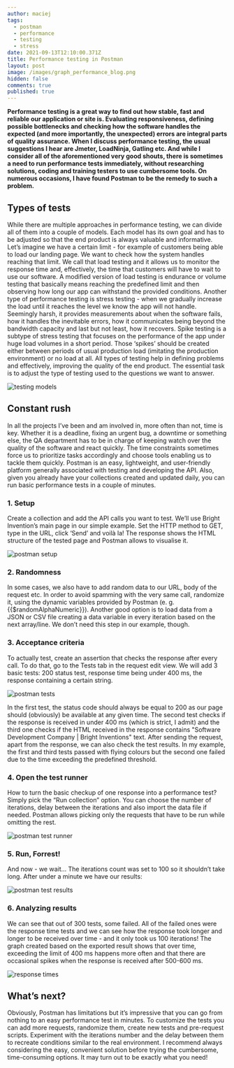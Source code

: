 ```yaml
---
author: maciej
tags:
  - postman
  - performance
  - testing
  - stress
date: 2021-09-13T12:10:00.371Z
title: Performance testing in Postman
layout: post
image: /images/graph_performance_blog.png
hidden: false
comments: true
published: true
---
```

**Performance testing is a great way to find out how stable, fast and reliable our application or site is. Evaluating responsiveness, defining possible bottlenecks and checking how the software handles the expected (and more importantly, the unexpected) errors are integral parts of quality assurance. When I discuss performance testing, the usual suggestions I hear are Jmeter, LoadNinja, Gatling etc. And while I consider all of the aforementioned very good shouts, there is sometimes a need to run performance tests immediately, without researching solutions, coding and training testers to use cumbersome tools. On numerous occasions, I have found Postman to be the remedy to such a problem.**

## Types of tests

While there are multiple approaches in performance testing, we can divide all of them into a couple of models. Each model has its own goal and has to be adjusted so that the end product is always valuable and informative.
Let’s imagine we have a certain limit - for example of customers being able to load our landing page. We want to check how the system handles reaching that limit. We call that load testing and it allows us to monitor the response time and, effectively, the time that customers will have to wait to use our software. A modified version of load testing is endurance or volume testing that basically means reaching the predefined limit and then observing how long our app can withstand the provided conditions.
Another type of performance testing is stress testing - when we gradually increase the load until it reaches the level we know the app will not handle. Seemingly harsh, it provides measurements about when the software fails, how it handles the inevitable errors, how it communicates being beyond the bandwidth capacity and last but not least, how it recovers.
Spike testing is a subtype of stress testing that focuses on the performance of the app under huge load volumes in a short period. Those ‘spikes’ should be created either between periods of usual production load (imitating the production environment) or no load at all.
All types of testing help in defining problems and effectively, improving the quality of the end product. The essential task is to adjust the type of testing used to the questions we want to answer.

![testing models](/images/testingModelsPostman.png)

## Constant rush

In all the projects I’ve been and am involved in, more often than not, time is key. Whether it is a deadline, fixing an urgent bug, a downtime or something else, the QA department has to be in charge of keeping watch over the quality of the software and react quickly. The time constraints sometimes force us to prioritize tasks accordingly and choose tools enabling us to tackle them quickly. Postman is an easy, lightweight, and user-friendly platform generally associated with testing and developing the API. Also, given you already have your collections created and updated daily, you can run basic performance tests in a couple of minutes.

### 1. Setup

Create a collection and add the API calls you want to test. We’ll use Bright Invention’s main page in our simple example. Set the HTTP method to GET, type in the URL, click ‘Send’ and voilà la! The response shows the HTML structure of the tested page and Postman allows to visualise it.

![postman setup](/images/postman1.png)

### 2. Randomness

In some cases, we also have to add random data to our URL, body of the request etc. In order to avoid spamming with the very same call, randomize it, using the dynamic variables provided by Postman (e. g. {{$randomAlphaNumeric}}). Another good option is to load data from a JSON or CSV file creating a data variable in every iteration based on the next array/line. We don’t need this step in our example, though.

### 3. Acceptance criteria

To actually test, create an assertion that checks the response after every call. To do that, go to the Tests tab in the request edit view. We will add 3 basic tests:
200 status test,
response time being under 400 ms,
the response containing a certain string.

![postman tests](/images/postman2.png)

In the first test, the status code should always be equal to 200 as our page should (obviously) be available at any given time. The second test checks if the response is received in under 400 ms (which is strict, I admit) and the third one checks if the HTML received in the response contains "Software Development Company | Bright Inventions" text.
After sending the request, apart from the response, we can also check the test results. In my example, the first and third tests passed with flying colours but the second one failed due to the time exceeding the predefined threshold.

### 4. Open the test runner

How to turn the basic checkup of one response into a performance test? Simply pick the “Run collection” option. You can choose the number of iterations, delay between the iterations and also import the data file if needed. Postman allows picking only the requests that have to be run while omitting the rest.

![postman test runner](/images/postman3.png)

### 5. Run, Forrest!

And now - we wait…
The iterations count was set to 100 so it shouldn’t take long. After under a minute we have our results:

![postman test results](/images/postman4.png)

### 6. Analyzing results

We can see that out of 300 tests, some failed. All of the failed ones were the response time tests and we can see how the response took longer and longer to be received over time - and it only took us 100 iterations!
The graph created based on the exported result shows that over time, exceeding the limit of 400 ms happens more often and that there are occasional spikes when the response is received after 500-600 ms.

![response times](/images/responseTimePostman.png)

## What’s next?

Obviously, Postman has limitations but it’s impressive that you can go from nothing to an easy performance test in minutes. To customize the tests you can add more requests, randomize them, create new tests and pre-request scripts. Experiment with the iterations number and the delay between them to recreate conditions similar to the real environment. 
I recommend always considering the easy, convenient solution before trying the cumbersome, time-consuming options. It may turn out to be exactly what you need!
